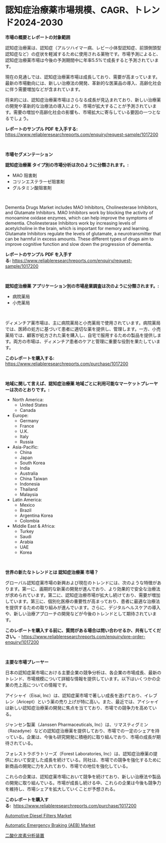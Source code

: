 <p><h1>認知症治療薬市場規模、CAGR、トレンド2024-2030</h1></p><p><strong>市場の概要とレポートの対象範囲</strong></p>
<p><p>認知症治療薬は、認知症（アルツハイマー病、レビー小体型認知症、前頭側頭型認知症など）の症状を軽減するために使用される薬物です。市場予測によると、認知症治療薬市場は今後の予測期間中に年率5.5%で成長すると予測されています。</p><p>現在の見通しでは、認知症治療薬市場は成長しており、需要が高まっています。最新の市場動向には、新しい治療法の開発、革新的な医薬品の導入、高齢化社会に伴う需要増加などが含まれています。</p><p>将来的には、認知症治療薬市場はさらなる成長が見込まれており、新しい治療薬の開発や革新的な治療法の導入により、市場が拡大することが予測されています。需要の増加や高齢化社会の影響も、市場拡大に寄与している要因の一つとなるでしょう。</p></p>
<p><strong>レポートのサンプル PDF を入手する:</strong> <a href="https://www.reliableresearchreports.com/enquiry/request-sample/1017200">https://www.reliableresearchreports.com/enquiry/request-sample/1017200</a></p>
<p>&nbsp;</p>
<p><strong>市場セグメンテーション</strong></p>
<p><strong>認知症治療薬 タイプ別の市場分析は次のように分類されます。:</strong></p>
<p><ul><li>MAO 阻害剤</li><li>コリンエステラーゼ阻害剤</li><li>グルタミン酸阻害剤</li></ul></p>
<p>&nbsp;</p>
<p><p>Dementia Drugs Market includes MAO Inhibitors, Cholinesterase Inhibitors, and Glutamate Inhibitors. MAO Inhibitors work by blocking the activity of monoamine oxidase enzymes, which can help improve the symptoms of dementia. Cholinesterase Inhibitors work by increasing levels of acetylcholine in the brain, which is important for memory and learning. Glutamate Inhibitors regulate the levels of glutamate, a neurotransmitter that can be harmful in excess amounts. These different types of drugs aim to improve cognitive function and slow down the progression of dementia.</p></p>
<p><strong>レポートのサンプル PDF を入手する:</strong>&nbsp;<a href="https://www.reliableresearchreports.com/enquiry/request-sample/1017200">https://www.reliableresearchreports.com/enquiry/request-sample/1017200</a></p>
<p>&nbsp;</p>
<p><strong> 認知症治療薬 アプリケーション別の市場産業調査は次のように分類されます。:</strong></p>
<p><ul><li>病院薬局</li><li>小売薬局</li></ul></p>
<p>&nbsp;</p>
<p><p>ディメンチア薬市場は、主に病院薬局と小売薬局で使用されています。病院薬局では、医師の処方に基づいて患者に適切な薬を提供し、管理します。一方、小売薬局では、顧客が処方された薬を購入し、自宅で服用するための製品を提供します。両方の市場は、ディメンチア患者のケアと管理に重要な役割を果たしています。</p></p>
<p><strong>このレポートを購入する:</strong>&nbsp; <a href="https://www.reliableresearchreports.com/purchase/1017200">https://www.reliableresearchreports.com/purchase/1017200</a></p>
<p>&nbsp;</p>
<p><strong>地域に関して言えば、認知症治療薬 地域ごとに利用可能なマーケットプレーヤーは次のとおりです。:</strong></p>
<p><ul>
    <li>
        North America:
        <ul>
            <li>United States</li>
            <li>Canada</li>
        </ul>
    </li>
    <li>
        Europe:
        <ul>
            <li>Germany</li>
            <li>France</li>
            <li>U.K.</li>
            <li>Italy</li>
            <li>Russia</li>
        </ul>
    </li>
    <li>
        Asia-Pacific:
        <ul>
            <li>China</li>
            <li>Japan</li>
            <li>South Korea</li>
            <li>India</li>
            <li>Australia</li>
            <li>China Taiwan</li>
            <li>Indonesia</li>
            <li>Thailand</li>
            <li>Malaysia</li>
        </ul>
    </li>
    <li>
        Latin America:
        <ul>
            <li>Mexico</li>
            <li>Brazil</li>
            <li>Argentina Korea</li>
            <li>Colombia</li>
        </ul>
    </li>
    <li>
        Middle East & Africa:
        <ul>
            <li>Turkey</li>
            <li>Saudi</li>
            <li>Arabia</li>
            <li>UAE</li>
            <li>Korea</li>
        </ul>
    </li>
    </ul></p>
<p>&nbsp;</p>
<p><strong>世界の新たなトレンドとは 認知症治療薬 市場？</strong></p>
<p><p>グローバル認知症薬市場の新興および現在のトレンドには、次のような特徴があります。第一に、画期的な新薬の開発が進んでおり、より効果的で安全な治療法が求められています。第二に、認知症治療市場が拡大し続けており、需要が増加しています。第三に、個別化医療の重要性が高まっており、患者に最適な治療法を提供するための取り組みが進んでいます。さらに、デジタルヘルスケアの導入や、新しい治療アプローチの開発などが今後のトレンドとして期待されています。</p></p>
<p><strong>このレポートを購入する前に、質問がある場合は問い合わせるか、共有してください。</strong>- <a href="https://www.reliableresearchreports.com/enquiry/pre-order-enquiry/1017200">https://www.reliableresearchreports.com/enquiry/pre-order-enquiry/1017200</a></p>
<p>&nbsp;</p>
<p><strong>主要な市場プレーヤー</strong></p>
<p><p>日本の認知症薬市場における主要企業の競争分析は、各企業の市場成長、最新のトレンド、市場規模について詳細な情報を提供しています。以下はいくつかの企業の売上高についての情報です。</p><p>アイシャイ（Eisai, Inc）は、認知症薬市場で著しい成長を遂げており、イレブレン（Aricept）という薬の売り上げが特に高い。また、最近では、アイシャイは新しい認知症治療薬の開発に焦点を当てており、市場での競争力を高めている。</p><p>ジャンセン製薬（Janssen Pharmaceuticals, Inc）は、リマスティグミン（Razadyne）などの認知症治療薬を提供しており、市場での一定のシェアを持っている。企業は、今後も研究開発に積極的に取り組んでおり、市場の成長が期待されている。</p><p>フォレストラボラトリーズ（Forest Laboratories, Inc）は、認知症治療薬の提供において安定した成長を続けている。同社は、市場での競争を強化するために新商品の開発に力を入れており、市場での地位を強化している。</p><p>これらの企業は、認知症薬市場において競争を続けており、新しい治療法や製品の開発に取り組んでいる。市場が成長し続ける中、これらの企業は今後も競争力を維持し、市場シェアを拡大していくことが予想される。</p></p>
<p><strong>このレポートを購入する:</strong>&nbsp;&nbsp;<a href="https://www.reliableresearchreports.com/purchase/1017200">https://www.reliableresearchreports.com/purchase/1017200</a></p>
<p><p><a href="https://github.com/joannagoyvaerts/Market-Research-Report-List-1/blob/main/automotive-diesel-filters-market.md">Automotive Diesel Filters Market</a></p><p><a href="https://github.com/lubmix/Market-Research-Report-List-1/blob/main/automatic-emergency-braking-aeb-market.md">Automatic Emergency Braking (AEB) Market</a></p><p><a href="https://medium.com/@fatimaklein1922/%E7%82%AD%E7%B4%A0%E4%BA%8C%E9%85%B8%E5%8C%96%E7%89%A9%E5%88%86%E6%9E%90%E5%99%A8%E5%B8%82%E5%A0%B4%E3%81%AE%E3%82%B5%E3%82%A4%E3%82%BA-cagr-%E3%83%88%E3%83%AC%E3%83%B3%E3%83%892024-2030-97447d8a9cf7">二酸化炭素分析装置</a></p></p>